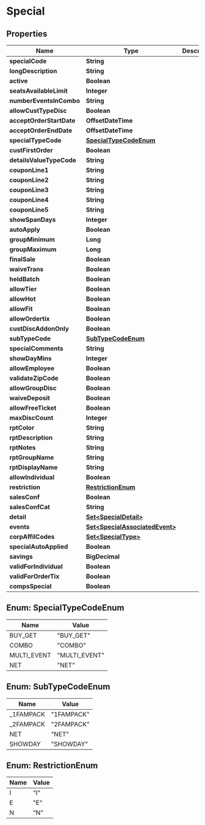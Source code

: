 

# Special


## Properties

| Name | Type | Description | Notes |
|------------ | ------------- | ------------- | -------------|
|**specialCode** | **String** |  |  |
|**longDescription** | **String** |  |  [optional] |
|**active** | **Boolean** |  |  [optional] |
|**seatsAvailableLimit** | **Integer** |  |  [optional] |
|**numberEventsInCombo** | **String** |  |  |
|**allowCustTypeDisc** | **Boolean** |  |  [optional] |
|**acceptOrderStartDate** | **OffsetDateTime** |  |  |
|**acceptOrderEndDate** | **OffsetDateTime** |  |  |
|**specialTypeCode** | [**SpecialTypeCodeEnum**](#SpecialTypeCodeEnum) |  |  |
|**custFirstOrder** | **Boolean** |  |  [optional] |
|**detailsValueTypeCode** | **String** |  |  |
|**couponLine1** | **String** |  |  [optional] |
|**couponLine2** | **String** |  |  [optional] |
|**couponLine3** | **String** |  |  [optional] |
|**couponLine4** | **String** |  |  [optional] |
|**couponLine5** | **String** |  |  [optional] |
|**showSpanDays** | **Integer** |  |  [optional] |
|**autoApply** | **Boolean** |  |  [optional] |
|**groupMinimum** | **Long** |  |  [optional] |
|**groupMaximum** | **Long** |  |  [optional] |
|**finalSale** | **Boolean** |  |  [optional] |
|**waiveTrans** | **Boolean** |  |  [optional] |
|**heldBatch** | **Boolean** |  |  [optional] |
|**allowTier** | **Boolean** |  |  [optional] |
|**allowHot** | **Boolean** |  |  [optional] |
|**allowFit** | **Boolean** |  |  [optional] |
|**allowOrdertix** | **Boolean** |  |  [optional] |
|**custDiscAddonOnly** | **Boolean** |  |  [optional] |
|**subTypeCode** | [**SubTypeCodeEnum**](#SubTypeCodeEnum) |  |  [optional] |
|**specialComments** | **String** |  |  [optional] |
|**showDayMins** | **Integer** |  |  [optional] |
|**allowEmployee** | **Boolean** |  |  [optional] |
|**validateZipCode** | **Boolean** |  |  [optional] |
|**allowGroupDisc** | **Boolean** |  |  [optional] |
|**waiveDeposit** | **Boolean** |  |  [optional] |
|**allowFreeTicket** | **Boolean** |  |  [optional] |
|**maxDiscCount** | **Integer** |  |  [optional] |
|**rptColor** | **String** |  |  [optional] |
|**rptDescription** | **String** |  |  [optional] |
|**rptNotes** | **String** |  |  [optional] |
|**rptGroupName** | **String** |  |  [optional] |
|**rptDisplayName** | **String** |  |  [optional] |
|**allowIndividual** | **Boolean** |  |  [optional] |
|**restriction** | [**RestrictionEnum**](#RestrictionEnum) |  |  [optional] |
|**salesConf** | **Boolean** |  |  [optional] |
|**salesConfCat** | **String** |  |  [optional] |
|**detail** | [**Set&lt;SpecialDetail&gt;**](SpecialDetail.md) |  |  [optional] |
|**events** | [**Set&lt;SpecialAssociatedEvent&gt;**](SpecialAssociatedEvent.md) |  |  [optional] |
|**corpAffilCodes** | [**Set&lt;SpecialType&gt;**](SpecialType.md) |  |  [optional] |
|**specialAutoApplied** | **Boolean** |  |  [optional] |
|**savings** | **BigDecimal** |  |  [optional] |
|**validForIndividual** | **Boolean** |  |  [optional] |
|**validForOrderTix** | **Boolean** |  |  [optional] |
|**compsSpecial** | **Boolean** |  |  [optional] |



## Enum: SpecialTypeCodeEnum

| Name | Value |
|---- | -----|
| BUY_GET | &quot;BUY_GET&quot; |
| COMBO | &quot;COMBO&quot; |
| MULTI_EVENT | &quot;MULTI_EVENT&quot; |
| NET | &quot;NET&quot; |



## Enum: SubTypeCodeEnum

| Name | Value |
|---- | -----|
| _1FAMPACK | &quot;1FAMPACK&quot; |
| _2FAMPACK | &quot;2FAMPACK&quot; |
| NET | &quot;NET&quot; |
| SHOWDAY | &quot;SHOWDAY&quot; |



## Enum: RestrictionEnum

| Name | Value |
|---- | -----|
| I | &quot;I&quot; |
| E | &quot;E&quot; |
| N | &quot;N&quot; |



